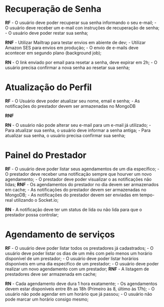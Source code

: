 # Recuperação de Senha
  **RF**
      - O usuário deve poder recuperar sua senha informando o seu e-mail;
      - O usuário deve receber um e-mail con instruções de recuperação de senha;
      - O usuário deve poder restar sua senha;

  **RNF**
      - Utilizar Mailtrap para testar envios em abiente de dev;
      - Utilizar Amazon SES para envios em produção;
      - O envio de e-mails deve acontecer em segundo plano (background job);

  **RN**
      - O link enviado por email para resetar a senha, deve expirar em 2h;
      - O usuário precisa confirmar a nova senha ao resetar sua senha;

# Atualização do Perfil
   **RF**
      - O Usuário deve poder atualizar seu nome, email e senha;
      - As notificações do prestador devem ser armazenadas no MongoDB

   **RNF**

   **RN**
      - O usuário não pode alterar seu e-mail para um e-mail já utilizado;
      - Para atualizar sua senha, o usuário deve informar a senha antiga;
      - Para atualizar sua senha, o usuário precisa confirmar sua senha;



# Painel do Prestador
   **RF**
      - O usuário deve poder listar seus agendamentos de um dia específico;
      - O prestador deve receber uma notificação sempre que hourver um novo agendamento;
      - O prestador deve poder visualizar o as notificações não lidas;
   **RNF**
      - Os agendamentos do prestador no dia devem ser armazenados em cache;
      - As notificações do prestador devem ser armazenadas no MongoDB;
      - As notificações do prestador devem ser enviadas em tempo-real utilizando o Socket.io;

   **RN**
      - A notificação deve ter um status de lida ou não lida para que o prestador possa controlar;



# Agendamento de serviços
   **RF**
      - O usuário deve poder listar todos os prestadores já cadastrados;
      - O usuário deve poder listar os dias de um mês com pelo menos um horário disponível de um prestador;
      - O usuário deve poder listar horários disponíveis em uma dia específico de um prestador;
      - O usuário deve poder realizar um novo agendamento com um prestador;
   **RNF**
      - A listagem de prestadores deve ser armazenada em cache;

   **RN**
      - Cada agendamento deve dura 1 hora exatamente;
      - Os agendamentos devem estar disponíveis entre 8h as 18h (Primeiro às 8, último às 17h);
      - O usuário não pode agendar em um horário que já passou;
      - O usuário não pode marcar um horário consigo mesmo;








